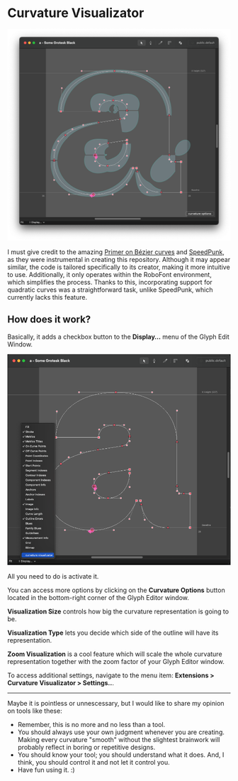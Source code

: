 # Curvature Visualizator

![curvature](../resources/curvature.png)

I must give credit to the amazing [Primer on Bézier curves](https://pomax.github.io/bezierinfo/) and [SpeedPunk](https://github.com/yanone/speedpunk), as they were instrumental in creating this repository. Although it may appear similar, the code is tailored specifically to its creator, making it more intuitive to use. Additionally, it only operates within the RoboFont environment, which simplifies the process. Thanks to this, incorporating support for quadratic curves was a straightforward task, unlike SpeedPunk, which currently lacks this feature.


## How does it work?

Basically, it adds a checkbox button to the **Display…** menu of the Glyph Edit Window.

![menu_item](../resources/menu_item.png)

All you need to do is activate it.

You can access more options by clicking on the **Curvature Options** button located in the bottom-right corner of the Glyph Editor window.

**Visualization Size** controls how big the curvature representation is going to be.

**Visualization Type** lets you decide which side of the outline will have its representation.

**Zoom Visualization** is a cool feature which will scale the whole curvature representation together with the zoom factor of your Glyph Editor window.

To access additional settings, navigate to the menu item: **Extensions > Curvature Visualizator > Settings..**.



---

Maybe it is pointless or unnescessary, but I would like to share my opinion on tools like these:

- Remember, this is no more and no less than a tool.
- You should always use your own judgment whenever you are creating. Making every curvature "smooth" without the slightest brainwork will probably reflect in boring or repetitive designs.
- You should know your tool; you should understand what it does. And, I think, you should control it and not let it control you.
- Have fun using it. :)
